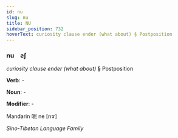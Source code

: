```yaml
---
id: nu
slug: nu
title: NU
sidebar_position: 732
hoverText: curiosity clause ender (what about) § Postposition
---
```


### nu&emsp;<span kind="abugida">ƨʃ</span>

*curiosity clause ender (what about)* **§** Postposition

**Verb**: -

**Noun**: -

**Modifier**: -

Mandarin 呢 ne [nɤ]

*Sino-Tibetan Language Family*